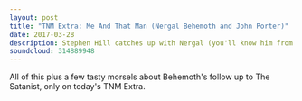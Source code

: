 ```yaml
---
layout: post
title: "TNM Extra: Me And That Man (Nergal Behemoth and John Porter)"
date: 2017-03-28
description: Stephen Hill catches up with Nergal (you'll know him from Behemoth) and British songwriter John Porter to chat in-depth about their new project, Me And That Man. What do an extreme metal artist and a folk songwriter have in common? How did this project come to pass? How do they define their new album, Songs Of Love And Death?
soundcloud: 314889948
---
```


All of this plus a few tasty morsels about Behemoth's follow up to The Satanist, only on today's TNM Extra.
